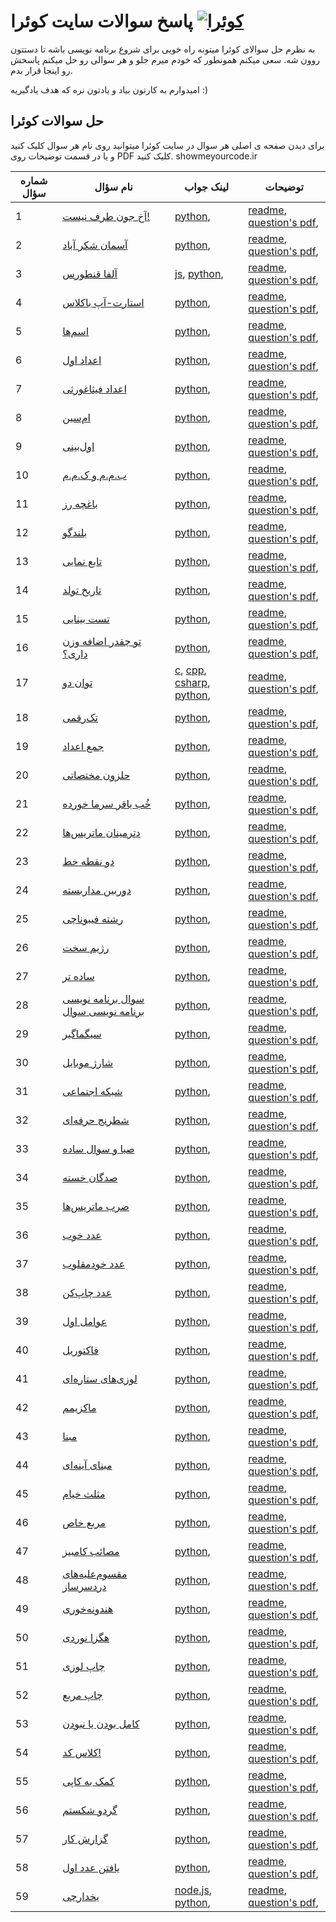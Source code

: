 # پاسخ سوالات سایت کوئرا  [![کوئرا](https://user-images.githubusercontent.com/49264993/137637114-e0687e95-08eb-4181-98b0-56fe515f6bc7.png)](https://user-images.githubusercontent.com/49264993/137637114-e0687e95-08eb-4181-98b0-56fe515f6bc7.png)

به نظرم حل سوالای کوئرا میتونه راه خوبی برای شروع برنامه نویسی باشه تا دستتون روون شه. سعی میکنم همونطور که خودم میرم جلو و هر سوالی رو حل میکنم پاسخش رو اینجا قرار بدم.

امیدوارم به کارتون بیاد و یادتون نره که هدف یادگیریه :)

## حل سوالات کوئرا
برای دیدن صفحه ی اصلی هر سوال در سایت کوئرا میتوانید روی نام هر سوال کلیک کنید و یا در قسمت توضیحات روی PDF کلیک کنید.
showmeyourcode.ir
        
|شماره سؤال|نام سؤال|لینک جواب|توضیحات|
|-|-|-|-|
|1|[آخ جون طرف نیست!](https://quera.org/problemset/3538/)|[python](آخ%20جون%20طرف%20نیست!/python), |[readme](آخ%20جون%20طرف%20نیست!/README.md), [question's pdf](آخ%20جون%20طرف%20نیست!/مسابقه%20_%20آخ%20جون%20طرف%20نیست!.pdf), |
|2|[آسمان شکر آباد](https://quera.org/problemset/6082/)|[python](آسمان%20شکر%20آباد/python), |[readme](آسمان%20شکر%20آباد/README.md), [question's pdf](آسمان%20شکر%20آباد/مسابقه%20_%20آسمان%20شکر%20آباد.pdf), |
|3|[آلفا قنطورس](https://quera.ir/problemset/66859/)|[js](آلفا%20قنطورس/js), [python](آلفا%20قنطورس/python), |[readme](آلفا%20قنطورس/readme.md), [question's pdf](آلفا%20قنطورس/دانشگاهی%20_%20آلفا%20قنطورس.pdf), |
|4|[استارت-آپ باکلاس](https://quera.org/problemset/10326/)|[python](استارت-آپ%20باکلاس/python), |[readme](استارت-آپ%20باکلاس/README.md), [question's pdf](استارت-آپ%20باکلاس/مسابقه%20_%20استارت-آپ%20باکلاس.pdf), |
|5|[اسم‌ها](https://quera.org/problemset/2529/)|[python](اسم‌ها/python), |[readme](اسم‌ها/README.md), [question's pdf](اسم‌ها/مسابقه%20_%20اسم_ها.pdf), |
|6|[اعداد اول](https://quera.ir/problemset/293/)|[python](اعداد%20اول/python), |[readme](اعداد%20اول/README.md), [question's pdf](اعداد%20اول/دانشگاهی%20_%20اعداد%20اول.pdf), |
|7|[اعداد فیثاغورثی](https://quera.ir/problemset/280/)|[python](اعداد%20فیثاغورثی/python), |[readme](اعداد%20فیثاغورثی/README.md), [question's pdf](اعداد%20فیثاغورثی/دانشگاهی%20_%20اعداد%20فیثاغورثی.pdf), |
|8|[ام‌سین](https://quera.org/problemset/28947/)|[python](ام‌سین/python), |[readme](ام‌سین/README.md), [question's pdf](ام‌سین/مسابقه%20_%20ام_سین.pdf), |
|9|[اول‌بینی](https://quera.ir/problemset/649/)|[python](اول‌بینی/python), |[readme](اول‌بینی/readme.md), [question's pdf](اول‌بینی/دانشگاهی%20_%20اول_بینی.pdf), |
|10|[ب.م.م و ک.م.م](https://quera.ir/problemset/590/)|[python](ب.م.م%20و%20ک.م.م/python), |[readme](ب.م.م%20و%20ک.م.م/README.md), [question's pdf](ب.م.م%20و%20ک.م.م/دانشگاهی%20_%20ب.م.م%20و%20ک.م.م.pdf), |
|11|[باغچه رز](https://quera.org/problemset/66867/)|[python](باغچه%20رز/python), |[readme](باغچه%20رز/README.md), [question's pdf](باغچه%20رز/دانشگاهی%20_%20باغچه%20رز.pdf), |
|12|[بلندگو](https://quera.org/problemset/3430/)|[python](بلندگو/python), |[readme](بلندگو/README.md), [question's pdf](بلندگو/مسابقه%20_%20بلندگو.pdf), |
|13|[تابع نمایی](https://quera.ir/problemset/297/)|[python](تابع%20نمایی/python), |[readme](تابع%20نمایی/README.md), [question's pdf](تابع%20نمایی/دانشگاهی%20_%20تابع%20نمایی.pdf), |
|14|[تاریخ تولد](https://quera.ir/problemset/615/)|[python](تاریخ%20تولد/python), |[readme](تاریخ%20تولد/readme.md), [question's pdf](تاریخ%20تولد/دانشگاهی%20_%20تاریخ%20تولد.pdf), |
|15|[تست بینایی](https://quera.org/problemset/2659/)|[python](تست%20بینایی/python), |[readme](تست%20بینایی/README.md), [question's pdf](تست%20بینایی/مسابقه%20_%20تست%20بینایی.pdf), |
|16|[تو چقدر اضافه وزن داری؟](https://quera.org/problemset/3404/)|[python](تو%20چقدر%20اضافه%20وزن%20داری؟/python), |[readme](تو%20چقدر%20اضافه%20وزن%20داری؟/README.md), [question's pdf](تو%20چقدر%20اضافه%20وزن%20داری؟/مسابقه%20_%20تو%20چقدر%20اضافه%20وزن%20داری؟.pdf), |
|17|[توان دو](https://quera.ir/problemset/616/)|[c](توان%20دو/c), [cpp](توان%20دو/cpp), [csharp](توان%20دو/csharp), [python](توان%20دو/python), |[readme](توان%20دو/readme.md), [question's pdf](توان%20دو/دانشگاهی%20_%20توان%20دو.pdf), |
|18|[تک‌رقمی](https://quera.org/problemset/3539/)|[python](تک‌رقمی/python), |[readme](تک‌رقمی/README.md), [question's pdf](تک‌رقمی/مسابقه%20_%20تک_رقمی.pdf), |
|19|[جمع اعداد](https://quera.ir/problemset/637/)|[python](جمع%20اعداد/python), |[readme](جمع%20اعداد/readme.md), [question's pdf](جمع%20اعداد/دانشگاهی%20_%20جمع%20اعداد.pdf), |
|20|[حلزون مختصاتی](https://quera.ir/problemset/597/)|[python](حلزون%20مختصاتی/python), |[readme](حلزون%20مختصاتی/readme.md), [question's pdf](حلزون%20مختصاتی/دانشگاهی%20_%20حلزون%20مختصاتی.pdf), |
|21|[خُب باقر سرما خورده](https://quera.org/problemset/10231/)|[python](خُب%20باقر%20سرما%20خورده/python), |[readme](خُب%20باقر%20سرما%20خورده/README.md), [question's pdf](خُب%20باقر%20سرما%20خورده/مسابقه%20_%20خُب%20باقر%20سرما%20خورده.pdf), |
|22|[دترمینان ماتریس‌ها](https://quera.ir/problemset/608/)|[python](دترمینان%20ماتریس‌ها/python), |[readme](دترمینان%20ماتریس‌ها/readme.md), [question's pdf](دترمینان%20ماتریس‌ها/دانشگاهی%20_%20دترمینان%20ماتریس_ها.pdf), |
|23|[دو نقطه خط](https://quera.org/problemset/3414/)|[python](دو%20نقطه%20خط/python), |[readme](دو%20نقطه%20خط/README.md), [question's pdf](دو%20نقطه%20خط/مسابقه%20_%20دو%20نقطه%20خط.pdf), |
|24|[دوربین مداربسته](https://quera.org/problemset/2794/)|[python](دوربین%20مداربسته/python), |[readme](دوربین%20مداربسته/README.md), [question's pdf](دوربین%20مداربسته/مسابقه%20_%20دوربین%20مداربسته.pdf), |
|25|[رشته فیبوناچی](https://quera.org/problemset/17675/)|[python](رشته%20فیبوناچی/python), |[readme](رشته%20فیبوناچی/README.md), [question's pdf](رشته%20فیبوناچی/مسابقه%20_%20رشته%20فیبوناچی.pdf), |
|26|[رژیم سخت](https://quera.org/problemset/20256/)|[python](رژیم%20سخت/python), |[readme](رژیم%20سخت/README.md), [question's pdf](رژیم%20سخت/مسابقه%20_%20رژیم%20سخت.pdf), |
|27|[ساده تر](https://quera.org/problemset/3403/)|[python](ساده%20تر/python), |[readme](ساده%20تر/README.md), [question's pdf](ساده%20تر/مسابقه%20_%20ساده%20تر.pdf), |
|28|[سوال برنامه نویسی برنامه نویسی سوال](https://quera.org/problemset/3408/)|[python](سوال%20برنامه%20نویسی%20برنامه%20نویسی%20سوال/python), |[readme](سوال%20برنامه%20نویسی%20برنامه%20نویسی%20سوال/README.md), [question's pdf](سوال%20برنامه%20نویسی%20برنامه%20نویسی%20سوال/مسابقه%20_%20سوال%20برنامه%20نویسی%20برنامه%20نویسی%20سوال.pdf), |
|29|[سیگماگیر](https://quera.ir/problemset/647/)|[python](سیگماگیر/python), |[readme](سیگماگیر/readme.md), [question's pdf](سیگماگیر/دانشگاهی%20_%20سیگماگیر.pdf), |
|30|[شارژ موبایل](https://quera.org/problemset/17244/)|[python](شارژ%20موبایل/python), |[readme](شارژ%20موبایل/README.md), [question's pdf](شارژ%20موبایل/مسابقه%20_%20شارژ%20موبایل.pdf), |
|31|[شبکه اجتماعی](https://quera.ir/problemset/9742/)|[python](شبکه%20اجتماعی/python), |[readme](شبکه%20اجتماعی/readme.md), [question's pdf](شبکه%20اجتماعی/دانشگاهی%20_%20شبکه%20اجتماعی.pdf), |
|32|[شطرنج حرفه‌ای](https://quera.org/problemset/2636/)|[python](شطرنج%20حرفه‌ای/python), |[readme](شطرنج%20حرفه‌ای/README.md), [question's pdf](شطرنج%20حرفه‌ای/مسابقه%20_%20شطرنج%20حرفه_ای.pdf), |
|33|[صبا و سوال ساده](https://quera.org/problemset/31025/)|[python](صبا%20و%20سوال%20ساده/python), |[readme](صبا%20و%20سوال%20ساده/README.md), [question's pdf](صبا%20و%20سوال%20ساده/مسابقه%20_%20صبا%20و%20سوال%20ساده.pdf), |
|34|[صدگان خسته](https://quera.org/problemset/3406/)|[python](صدگان%20خسته/python), |[readme](صدگان%20خسته/README.md), [question's pdf](صدگان%20خسته/مسابقه%20_%20صدگان%20خسته.pdf), |
|35|[ضرب ماتریس‌ها](https://quera.ir/problemset/607/)|[python](ضرب%20ماتریس‌ها/python), |[readme](ضرب%20ماتریس‌ها/readme.md), [question's pdf](ضرب%20ماتریس‌ها/دانشگاهی%20_%20ضرب%20ماتریس_ها.pdf), |
|36|[عدد خوب](https://quera.ir/problemset/66861/)|[python](عدد%20خوب/python), |[readme](عدد%20خوب/readme.md), [question's pdf](عدد%20خوب/دانشگاهی%20_%20عدد%20خوب.pdf), |
|37|[عدد خودمقلوب](https://quera.ir/problemset/617/)|[python](عدد%20خودمقلوب/python), |[readme](عدد%20خودمقلوب/readme.md), [question's pdf](عدد%20خودمقلوب/دانشگاهی%20_%20عدد%20خودمقلوب.pdf), |
|38|[عدد چاپ‌کن](https://quera.ir/problemset/9774/)|[python](عدد%20چاپ‌کن/python), |[readme](عدد%20چاپ‌کن/readme.md), [question's pdf](عدد%20چاپ‌کن/دانشگاهی%20_%20عدد%20چاپ_کن.pdf), |
|39|[عوامل اول](https://quera.ir/problemset/298/)|[python](عوامل%20اول/python), |[readme](عوامل%20اول/README.md), [question's pdf](عوامل%20اول/دانشگاهی%20_%20عوامل%20اول.pdf), |
|40|[فاکتوریل](https://quera.ir/problemset/589/)|[python](فاکتوریل/python), |[readme](فاکتوریل/README.md), [question's pdf](فاکتوریل/دانشگاهی%20_%20فاکتوریل.pdf), |
|41|[لوزی‌های ستاره‌ای](https://quera.ir/problemset/9773/)|[python](لوزی‌های%20ستاره‌ای/python), |[readme](لوزی‌های%20ستاره‌ای/readme.md), [question's pdf](لوزی‌های%20ستاره‌ای/دانشگاهی%20_%20لوزی_های%20ستاره_ای.pdf), |
|42|[ماکزیمم](https://quera.ir/problemset/588/)|[python](ماکزیمم/python), |[readme](ماکزیمم/README.md), [question's pdf](ماکزیمم/دانشگاهی%20_%20ماکزیمم.pdf), |
|43|[مبنا](https://quera.ir/problemset/594/)|[python](مبنا/python), |[readme](مبنا/readme.md), [question's pdf](مبنا/دانشگاهی%20_%20مبنا.pdf), |
|44|[مبنای آینه‌ای](https://quera.ir/problemset/651/)|[python](مبنای%20آینه‌ای/python), |[readme](مبنای%20آینه‌ای/readme.md), [question's pdf](مبنای%20آینه‌ای/دانشگاهی%20_%20مبنای%20آینه_ای.pdf), |
|45|[مثلث خیام](https://quera.ir/problemset/595/)|[python](مثلث%20خیام/python), |[readme](مثلث%20خیام/readme.md), [question's pdf](مثلث%20خیام/دانشگاهی%20_%20مثلث%20خیام.pdf), |
|46|[مربع خاص](https://quera.ir/problemset/296/)|[python](مربع%20خاص/python), |[readme](مربع%20خاص/README.md), [question's pdf](مربع%20خاص/دانشگاهی%20_%20مربع%20خاص.pdf), |
|47|[مصائب کامبیز](https://quera.ir/problemset/66862/)|[python](مصائب%20کامبیز/python), |[readme](مصائب%20کامبیز/readme.md), [question's pdf](مصائب%20کامبیز/دانشگاهی%20_%20مصائب%20کامبیز.pdf), |
|48|[مقسوم‌علیه‌های دردسرساز](https://quera.org/problemset/33045/)|[python](مقسوم‌علیه‌های%20دردسرساز/python), |[readme](مقسوم‌علیه‌های%20دردسرساز/readme.md), [question's pdf](مقسوم‌علیه‌های%20دردسرساز/تمرین%20دوره%20ای%20اول%20_%20مقسوم_علیه_های%20دردسرساز.pdf), |
|49|[هندونه‌خوری](https://quera.org/problemset/35253/)|[python](هندونه‌خوری/python), |[readme](هندونه‌خوری/README.md), [question's pdf](هندونه‌خوری/مسابقه%20_%20هندونه_خوری.pdf), |
|50|[هگزا نوردی](https://quera.ir/problemset/127291/)|[python](هگزانوردی/python), |[readme](هگزانوردی/README.md), [question's pdf](هگزانوردی/مسابقه%20_%20هگزانوردی.pdf), |
|51|[چاپ لوزی](https://quera.ir/problemset/618/)|[python](چاپ%20لوزی/python), |[readme](چاپ%20لوزی/readme.md), [question's pdf](چاپ%20لوزی/دانشگاهی%20_%20چاپ%20لوزی.pdf), |
|52|[چاپ مربع](https://quera.ir/problemset/591/)|[python](چاپ%20مربع/python), |[readme](چاپ%20مربع/readme.md), [question's pdf](چاپ%20مربع/دانشگاهی%20_%20چاپ%20مربع.pdf), |
|53|[کامل بودن یا نبودن](https://quera.ir/problemset/282/)|[python](کامل%20بودن%20یا%20نبودن/python), |[readme](کامل%20بودن%20یا%20نبودن/README.md), [question's pdf](کامل%20بودن%20یا%20نبودن/دانشگاهی%20_%20کامل%20بودن%20یا%20نبودن.pdf), |
|54|[کلاس کد!](https://quera.ir/problemset/66864/)|[python](کلاس%20کد!/python), |[readme](کلاس%20کد!/readme.md), [question's pdf](کلاس%20کد!/دانشگاهی%20_%20کلاس%20کد!.pdf), |
|55|[کمک به کاپی](https://quera.org/problemset/8838/)|[python](کمک%20به%20کاپی/python), |[readme](کمک%20به%20کاپی/README.md), [question's pdf](کمک%20به%20کاپی/مسابقه%20_%20کمک%20به%20کاپی.pdf), |
|56|[گردو شکستم](https://quera.org/problemset/3540/)|[python](گردو%20شکستم/python), |[readme](گردو%20شکستم/README.md), [question's pdf](گردو%20شکستم/مسابقه%20_%20گردو%20شکستم.pdf), |
|57|[گزارش کار](https://quera.org/problemset/49535/)|[python](گزارش%20کار/python), |[readme](گزارش%20کار/readme.md), [question's pdf](گزارش%20کار/مسابقه%20_%20گزارش%20کار.pdf), |
|58|[یافتن عدد اول](https://quera.ir/problemset/593/)|[python](یافتن%20عدد%20اول/python), |[readme](یافتن%20عدد%20اول/readme.md), [question's pdf](یافتن%20عدد%20اول/دانشگاهی%20_%20یافتن%20عدد%20اول.pdf), |
|59|[یخدارچی](https://quera.org/problemset/3429/)|[node.js](یخدارچی/node.js), [python](یخدارچی/python), |[readme](یخدارچی/README.md), [question's pdf](یخدارچی/مسابقه%20_%20یخدارچی.pdf), |

